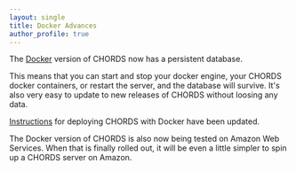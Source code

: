 ```yaml
---
layout: single
title: Docker Advances
author_profile: true
---
```


The [Docker](https://www.docker.com/) version 
of CHORDS now has a persistent database. 

This means that you can start and stop your docker
engine, your CHORDS docker containers, or restart the server, and
the database will survive. It's also very easy to update
to new releases of CHORDS without loosing any data.

[Instructions]({{site.baseurl}}/os.html)
for deploying CHORDS with Docker have been updated.

The Docker version of CHORDS is also now being tested on Amazon Web Services. 
When that is finally rolled out, it will be even a little simpler to spin up a CHORDS
server on Amazon.
